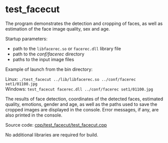 # test_facecut

The program demonstrates the detection and cropping of faces, as well as estimation of the face image quality, sex and age.

Startup parameters:

* path to the `libfacerec.so` or `facerec.dll` library file
* path to the *conf/facerec* directory
* paths to the input image files

Example of launch from the bin directory:

Linux: `./test_facecut ../lib/libfacerec.so ../conf/facerec set1/01100.jpg`  
Windows: `test_facecut facerec.dll ../conf/facerec set1/01100.jpg`  

The results of face detection, coordinates of the detected faces, estimated quality, emotions, gender and age, as well as the paths used to save the cropped images are displayed in the console. Error messages, if any, are also printed in the console.

Source code: [cpp/test_facecut/test_facecut.cpp](../../../examples/cpp/test_facecut/test_facecut.cpp)

No additional libraries are required for build.
